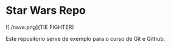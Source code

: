# Star Wars Repo

![./nave.png](TIE FIGHTER)

Este repositorio serve de exemplo para o curso de Git e Github. 